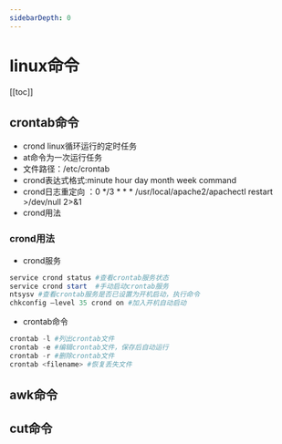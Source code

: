 ```yaml
---
sidebarDepth: 0
---
```


# linux命令

[[toc]]

## crontab命令

- crond linux循环运行的定时任务
- at命令为一次运行任务
- 文件路径：/etc/crontab
- crond表达式格式:minute   hour   day   month   week   command
- crond日志重定向 ：0 */3 * * * /usr/local/apache2/apachectl restart >/dev/null 2>&1
- crond用法

### crond用法

- crond服务

``` powershell
service crond status #查看crontab服务状态
service crond start  #手动启动crontab服务
ntsysv #查看crontab服务是否已设置为开机启动，执行命令
chkconfig –level 35 crond on #加入开机自动启动
```

- crontab命令

``` powershell
crontab -l #列出crontab文件
crontab -e #编辑crontab文件，保存后自动运行
crontab -r #删除crontab文件
crontab <filename> #恢复丢失文件
```

## awk命令

## cut命令

